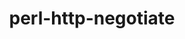 ---
title: "perl-http-negotiate"
layout: cache
categories: [package, develop-2025-01-26]
meta: {"versions": ["6.01"], "compilers": ["gcc@=11.1.0", "gcc@=11.4.0"], "oss": ["ubuntu20.04", "ubuntu22.04"], "platforms": ["linux"], "targets": ["x86_64_v3"], "stacks": ["data-vis-sdk", "e4s", "hep", "root"], "num_specs": 2, "num_specs_by_stack": {"data-vis-sdk": 1, "root": 2, "hep": 1, "e4s": 1}}
spec_details: [{"hash": "d2jq4fli3jrc4yonhjqgfarysmy5gdgk", "compiler": "gcc@=11.1.0", "versions": ["6.01"], "os": "ubuntu20.04", "platform": "linux", "target": "x86_64_v3", "variants": ["build_system=perl"], "stacks": ["data-vis-sdk", "root"], "size": "-", "tarball": "https://binaries.spack.io/develop-2025-01-26/build_cache/linux-ubuntu20.04-x86_64_v3/gcc-11.1.0/perl-http-negotiate-6.01/linux-ubuntu20.04-x86_64_v3-gcc-11.1.0-perl-http-negotiate-6.01-d2jq4fli3jrc4yonhjqgfarysmy5gdgk.spack"}, {"hash": "ndadkxc2rvg6dqx7bgyirm5db7bsr2td", "compiler": "gcc@=11.4.0", "versions": ["6.01"], "os": "ubuntu22.04", "platform": "linux", "target": "x86_64_v3", "variants": ["build_system=perl"], "stacks": ["hep", "root", "e4s"], "size": "-", "tarball": "https://binaries.spack.io/develop-2025-01-26/build_cache/linux-ubuntu22.04-x86_64_v3/gcc-11.4.0/perl-http-negotiate-6.01/linux-ubuntu22.04-x86_64_v3-gcc-11.4.0-perl-http-negotiate-6.01-ndadkxc2rvg6dqx7bgyirm5db7bsr2td.spack"}]
---